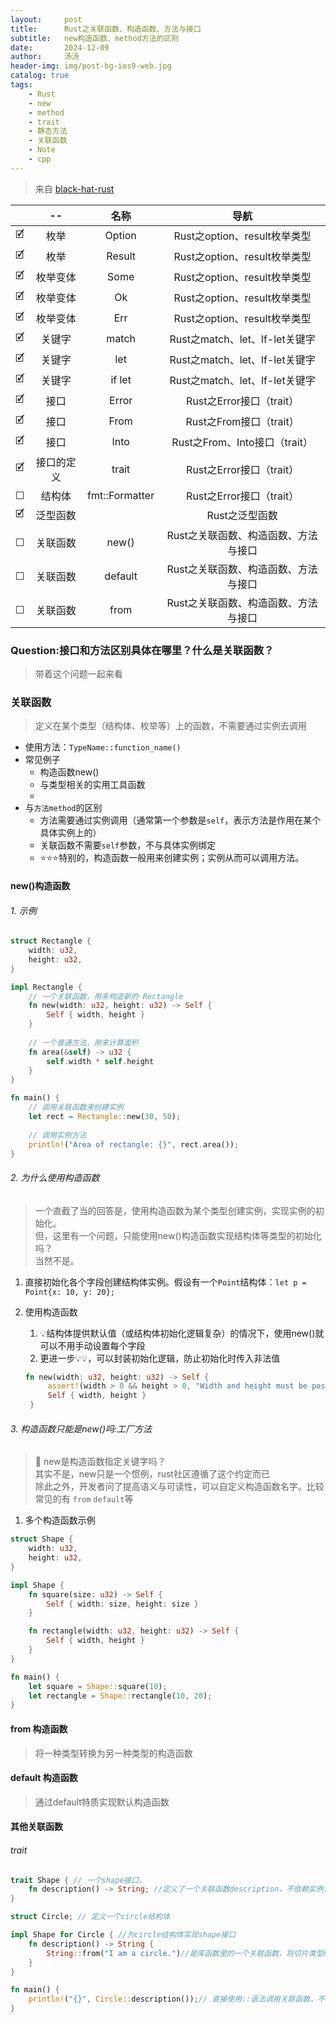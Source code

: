 ```yaml
---
layout:     post
title:      Rust之关联函数、构造函数、方法与接口
subtitle:   new构造函数、method方法的区别
date:       2024-12-09
author:     汤汤
header-img: img/post-bg-ios9-web.jpg
catalog: true
tags:
    - Rust
    - new
    - method
    - trait
    - 静态方法
    - 关联函数
    - Note
    - cpp
---
```

> 来自 [black-hat-rust](https://github.com/skerkour/black-hat-rust) 

|   |--  |名称|导航|
|:-:|:-----:|:--------------:|:---:|
|🗹 |枚举    |Option|Rust之option、result枚举类型|
|🗹 |枚举    |Result|Rust之option、result枚举类型|
|🗹 |枚举变体|Some  |Rust之option、result枚举类型|
|🗹 |枚举变体|Ok    |Rust之option、result枚举类型|
|🗹 |枚举变体|Err   |Rust之option、result枚举类型|
|🗹 |关键字  |match |Rust之match、let、lf-let关键字|
|🗹 |关键字  |let   |Rust之match、let、lf-let关键字|
|🗹 |关键字  |if let|Rust之match、let、lf-let关键字|
|🗹 |接口    |Error |Rust之Error接口（trait）|
|🗹 |接口    |From  |Rust之From接口（trait） |
|🗹 |接口    |Into  |Rust之From、Into接口（trait）|
|🗹 |接口的定义|trait|Rust之Error接口（trait）|
|☐ |结构体  |fmt::Formatter|Rust之Error接口（trait）|
|🗹 |泛型函数 |<T>  |Rust之泛型函数|
|☐ |关联函数|new()  |Rust之关联函数、构造函数、方法与接口|
|☐ |关联函数|default|Rust之关联函数、构造函数、方法与接口|
|☐ |关联函数|from   |Rust之关联函数、构造函数、方法与接口|


### Question:接口和方法区别具体在哪里？什么是关联函数？
> 带着这个问题一起来看  

### 关联函数
> 定义在某个类型（结构体、枚举等）上的函数，不需要通过实例去调用

+ 使用方法：`TypeName::function_name()`
+ 常见例子
  + 构造函数new()
  + 与类型相关的实用工具函数
  + 
+ 与`方法method`的区别
  + 方法需要通过实例调用（通常第一个参数是`self`，表示方法是作用在某个具体实例上的）
  + 关联函数不需要`self`参数，不与具体实例绑定
  + ⭐⭐⭐特别的，构造函数一般用来创建实例；实例从而可以调用方法。

#### new()构造函数
###### 1. 示例
```rust
struct Rectangle {
    width: u32,
    height: u32,
}

impl Rectangle {
    // 一个关联函数，用来构造新的 Rectangle
    fn new(width: u32, height: u32) -> Self {
        Self { width, height }
    }
    
    // 一个普通方法，用来计算面积
    fn area(&self) -> u32 {
        self.width * self.height
    }
}

fn main() {
    // 调用关联函数来创建实例
    let rect = Rectangle::new(30, 50);
    
    // 调用实例方法
    println!("Area of rectangle: {}", rect.area());
}
```

###### 2. 为什么使用构造函数
> 一个直截了当的回答是，使用构造函数为某个类型创建实例，实现实例的初始化。  
> 但，这里有一个问题，只能使用new()构造函数实现结构体等类型的初始化吗？  
> 当然不是。  

1. 直接初始化各个字段创建结构体实例。假设有一个`Point`结构体：`let p = Point{x: 10, y: 20};`
2. 使用构造函数
   1. :bulb:结构体提供默认值（或结构体初始化逻辑复杂）的情况下，使用new()就可以不用手动设置每个字段
   2. 更进一步:bulb::bulb:，可以封装初始化逻辑，防止初始化时传入非法值

   ```rust
   fn new(width: u32, height: u32) -> Self {
        assert!(width > 0 && height > 0, "Width and height must be positive");
        Self { width, height }
    }
   ```
###### 3. 构造函数只能是new()吗:工厂方法
> :star2: new是构造函数指定关键字吗？  
> 其实不是，new只是一个惯例，rust社区遵循了这个约定而已  
> 除此之外，开发者问了提高语义与可读性，可以自定义构造函数名字。比较常见的有
`from` `default`等

1. 多个构造函数示例 

```rust
struct Shape {
    width: u32,
    height: u32,
}

impl Shape {
    fn square(size: u32) -> Self {
        Self { width: size, height: size }
    }

    fn rectangle(width: u32, height: u32) -> Self {
        Self { width, height }
    }
}

fn main() {
    let square = Shape::square(10);
    let rectangle = Shape::rectangle(10, 20);
}
```

#### from 构造函数
> 将一种类型转换为另一种类型的构造函数  
#### default 构造函数
> 通过default特质实现默认构造函数

#### 其他关联函数
###### trait
```rust
trait Shape { // 一个shape接口，
    fn description() -> String; //定义了一个关联函数description，不依赖实例，也没有self参数
}

struct Circle; // 定义一个circle结构体

impl Shape for Circle { //为circle结构体实现shape接口
    fn description() -> String {
        String::from("I am a circle.")//是库函数里的一个关联函数，将切片类型&str转换为堆分配String
    }
}

fn main() {
    println!("{}", Circle::description());// 直接使用::语法调用关联函数，不需要创建实例
}
```
